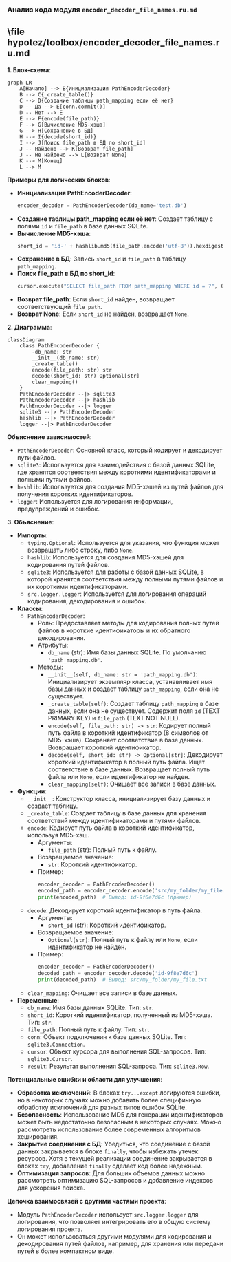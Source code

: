 ### **Анализ кода модуля `encoder_decoder_file_names.ru.md`**

## \\file hypotez/toolbox/encoder_decoder_file_names.ru.md

**1. Блок-схема**:

```mermaid
graph LR
    A[Начало] --> B{Инициализация PathEncoderDecoder}
    B --> C{_create_table()}
    C --> D{Создание таблицы path_mapping если её нет}
    D -- Да --> E[conn.commit()]
    D -- Нет --> E
    E --> F{encode(file_path)}
    F --> G[Вычисление MD5-хэша]
    G --> H[Сохранение в БД]
    H --> I{decode(short_id)}
    I --> J[Поиск file_path в БД по short_id]
    J -- Найдено --> K[Возврат file_path]
    J -- Не найдено --> L[Возврат None]
    K --> M[Конец]
    L --> M
```

**Примеры для логических блоков**:

- **Инициализация PathEncoderDecoder**:
  ```python
  encoder_decoder = PathEncoderDecoder(db_name='test.db')
  ```
- **Создание таблицы path_mapping если её нет**: Создает таблицу с полями `id` и `file_path` в базе данных SQLite.
- **Вычисление MD5-хэша**:
  ```python
  short_id = 'id-' + hashlib.md5(file_path.encode('utf-8')).hexdigest()[:8]
  ```
- **Сохранение в БД**: Запись `short_id` и `file_path` в таблицу `path_mapping`.
- **Поиск file_path в БД по short_id**:
  ```python
  cursor.execute("SELECT file_path FROM path_mapping WHERE id = ?", (short_id,))
  ```
- **Возврат file_path**: Если `short_id` найден, возвращает соответствующий `file_path`.
- **Возврат None**: Если `short_id` не найден, возвращает `None`.

**2. Диаграмма**:

```mermaid
classDiagram
    class PathEncoderDecoder {
        -db_name: str
        __init__(db_name: str)
        _create_table()
        encode(file_path: str) str
        decode(short_id: str) Optional[str]
        clear_mapping()
    }
    PathEncoderDecoder --|> sqlite3
    PathEncoderDecoder --|> hashlib
    PathEncoderDecoder --|> logger
    sqlite3 --|> PathEncoderDecoder
    hashlib --|> PathEncoderDecoder
    logger --|> PathEncoderDecoder
```

**Объяснение зависимостей**:

- `PathEncoderDecoder`: Основной класс, который кодирует и декодирует пути файлов.
- `sqlite3`: Используется для взаимодействия с базой данных SQLite, где хранятся соответствия между короткими идентификаторами и полными путями файлов.
- `hashlib`: Используется для создания MD5-хэшей из путей файлов для получения коротких идентификаторов.
- `logger`: Используется для логирования информации, предупреждений и ошибок.

**3. Объяснение**:

- **Импорты**:
  - `typing.Optional`: Используется для указания, что функция может возвращать либо строку, либо `None`.
  - `hashlib`: Используется для создания MD5-хэшей для кодирования путей файлов.
  - `sqlite3`: Используется для работы с базой данных SQLite, в которой хранятся соответствия между полными путями файлов и их короткими идентификаторами.
  - `src.logger.logger`: Используется для логирования операций кодирования, декодирования и ошибок.
- **Классы**:
  - `PathEncoderDecoder`:
    - Роль: Предоставляет методы для кодирования полных путей файлов в короткие идентификаторы и их обратного декодирования.
    - Атрибуты:
      - `db_name` (str): Имя базы данных SQLite. По умолчанию `'path_mapping.db'`.
    - Методы:
      - `__init__(self, db_name: str = 'path_mapping.db')`: Инициализирует экземпляр класса, устанавливает имя базы данных и создает таблицу `path_mapping`, если она не существует.
      - `_create_table(self)`: Создает таблицу `path_mapping` в базе данных, если она не существует. Содержит поля `id` (TEXT PRIMARY KEY) и `file_path` (TEXT NOT NULL).
      - `encode(self, file_path: str) -> str`: Кодирует полный путь файла в короткий идентификатор (8 символов от MD5-хэша). Сохраняет соответствие в базе данных. Возвращает короткий идентификатор.
      - `decode(self, short_id: str) -> Optional[str]`: Декодирует короткий идентификатор в полный путь файла. Ищет соответствие в базе данных. Возвращает полный путь файла или `None`, если идентификатор не найден.
      - `clear_mapping(self)`: Очищает все записи в базе данных.
- **Функции**:
  - `__init__`: Конструктор класса, инициализирует базу данных и создает таблицу.
  - `_create_table`: Создает таблицу в базе данных для хранения соответствий между идентификаторами и путями файлов.
  - `encode`: Кодирует путь файла в короткий идентификатор, используя MD5-хэш.
    - Аргументы:
      - `file_path` (str): Полный путь к файлу.
    - Возвращаемое значение:
      - `str`: Короткий идентификатор.
    - Пример:
      ```python
      encoder_decoder = PathEncoderDecoder()
      encoded_path = encoder_decoder.encode('src/my_folder/my_file.txt')
      print(encoded_path)  # Вывод: id-9f8e7d6c (пример)
      ```
  - `decode`: Декодирует короткий идентификатор в путь файла.
    - Аргументы:
      - `short_id` (str): Короткий идентификатор.
    - Возвращаемое значение:
      - `Optional[str]`: Полный путь к файлу или `None`, если идентификатор не найден.
    - Пример:
      ```python
      encoder_decoder = PathEncoderDecoder()
      decoded_path = encoder_decoder.decode('id-9f8e7d6c')
      print(decoded_path)  # Вывод: src/my_folder/my_file.txt
      ```
  - `clear_mapping`: Очищает все записи в базе данных.
- **Переменные**:
  - `db_name`: Имя базы данных SQLite. Тип: `str`.
  - `short_id`: Короткий идентификатор, полученный из MD5-хэша. Тип: `str`.
  - `file_path`: Полный путь к файлу. Тип: `str`.
  - `conn`: Объект подключения к базе данных SQLite. Тип: `sqlite3.Connection`.
  - `cursor`: Объект курсора для выполнения SQL-запросов. Тип: `sqlite3.Cursor`.
  - `result`: Результат выполнения SQL-запроса. Тип: `sqlite3.Row`.

**Потенциальные ошибки и области для улучшения**:

- **Обработка исключений**: В блоках `try...except` логируются ошибки, но в некоторых случаях можно добавить более специфичную обработку исключений для разных типов ошибок SQLite.
- **Безопасность**: Использование MD5 для генерации идентификаторов может быть недостаточно безопасным в некоторых случаях. Можно рассмотреть использование более современных алгоритмов хеширования.
- **Закрытие соединения с БД**: Убедиться, что соединение с базой данных закрывается в блоке `finally`, чтобы избежать утечек ресурсов. Хотя в текущей реализации соединение закрывается в блоках `try`, добавление `finally` сделает код более надежным.
- **Оптимизация запросов**: Для больших объемов данных можно рассмотреть оптимизацию SQL-запросов и добавление индексов для ускорения поиска.

**Цепочка взаимосвязей с другими частями проекта**:

- Модуль `PathEncoderDecoder` использует `src.logger.logger` для логирования, что позволяет интегрировать его в общую систему логирования проекта.
- Он может использоваться другими модулями для кодирования и декодирования путей файлов, например, для хранения или передачи путей в более компактном виде.